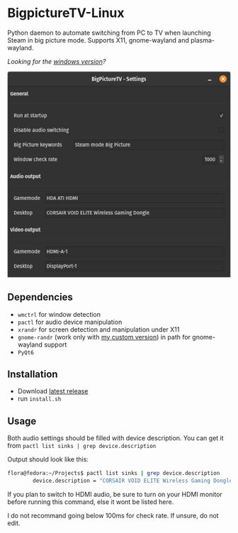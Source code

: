 # BigpictureTV-Linux

Python daemon to automate switching from PC to TV when launching Steam in big picture mode.
Supports X11, gnome-wayland and plasma-wayland.

*Looking for the [windows version](https://github.com/Odizinne/BigPictureTV)?*

![image](assets/screenshot.png)


## Dependencies

- `wmctrl` for window detection
- `pactl` for audio device manipulation
- `xrandr` for screen detection and manipulation under X11
- `gnome-randr` (work only with [my custom version](https://github.com/Odizinne/gnome-randr-py)) in path for gnome-wayland support
- `PyQt6`

## Installation

- Download [latest release]()
- run `install.sh`

## Usage

Both audio settings should be filled with device description. You can get it from `pactl list sinks | grep device.description`

Output should look like this:

```bash
flora@fedora:~/Projects$ pactl list sinks | grep device.description
        device.description = "CORSAIR VOID ELITE Wireless Gaming Dongle"
```

If you plan to switch to HDMI audio, be sure to turn on your HDMI monitor before running this command, else it wont be listed here.

I do not recommand going below 100ms for check rate. If unsure, do not edit.



